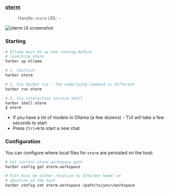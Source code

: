 ### [oterm](https://github.com/ggozad/oterm)

> Handle: `oterm`
> URL: -

![oterm UI screenshot](./harbor-oterm.png)

### Starting

```bash
# Ollama must be up and running before
# launching oterm
harbor up ollama

# 1. Shortcut
harbor oterm

# 2. Via harbor run - the underlying command is different
harbor run oterm

# 3. Via interactive service shell
harbor shell oterm
$ oterm
```

- If you have a lot of models in Ollama (a few dozens) - TUI will take a few seconds to start
- Press `Ctrl+N` to start a new chat

### Configuration

You can configure where local files for `oterm` are persisted on the host:

```bash
# Get current oterm workspace path
harbor config get oterm.workspace

# Path must be either relative to $(harbor home) or
# absolute on the host
harbor config set oterm.workspace /path/to/your/workspace
```

